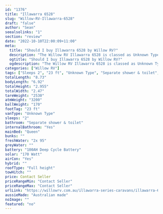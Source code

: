 ```yaml
---
id: "1376"
title: "Illawarra 6528"
slug: "Willow-RV-Illawarra-6528"
draft: "false"
author: "Sean"
seealsolinks: "1"
section: "review"
date: "2022-10-10T22:00:09+11:00"
meta:
  title: "Should I buy Illawarra 6528 by Willow RV?"
  description: "The Willow RV Illawarra 6528 is classed as Unknown Type, and sleeps 2 people. It is Australian made and comes in at 23 ft. It generally has Separate shower & toilet."
  ogtitle: "Should I buy Illawarra 6528 by Willow RV?"
  ogdescription: "The Willow RV Illawarra 6528 is classed as Unknown Type, and sleeps 2 people. It is Australian made and comes in at 23 ft. It generally has Separate shower & toilet."
categories: ["Willow RV"]
tags: ["Sleeps 2", "23 ft", "Unknown Type", "Separate shower & toilet", "Full height", "Price Unknown", "Australian made"]
totalLength: "8.73"
bodyLength: "6.92"
totalHeight: "2.955"
totalWidth: "2.47"
tareWeight: "2530"
atmWeight: "3200"
ballWeight: "170"
footTag: "23 ft"
vanType: "Unknown Type"
sleeps: "2"
bathroom: "Separate shower & toilet"
internalBathroom: "Yes"
mainBed: "Queen"
bunks: ""
freshWater: "2x 95"
greyWater: ""
battery: "100AH Deep Cycle Battery"
solar: "170 Watt"
airCon: "Yes"
hybrid: ""
roofType: "Full height"
towHitch: ""
price: Contact Seller
priceRangeMin: "Contact Seller"
priceRangeMax: "Contact Seller"
urlLink: "https://willowrv.com.au/illawarra-series-caravans/illawarra-6528-caravan/"
aussieMade: "Australian made"
noImage: ""
featured: "no"
---
```

